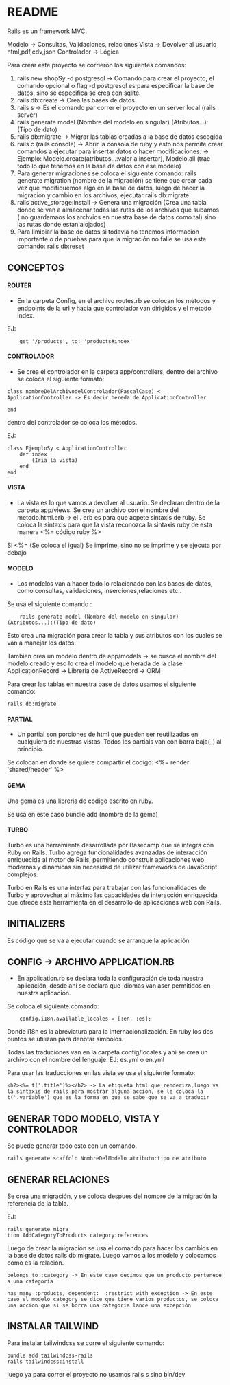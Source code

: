 # README
Rails es un framework MVC.

Modelo -> Consultas, Validaciones, relaciones
Vista -> Devolver al usuario html,pdf,cdv,json
Controlador -> Lógica

Para crear este proyecto se corrieron los siguientes comandos:

1. rails new shopSy -d postgresql -> Comando para crear el proyecto, el comando opcional o flag -d postgresql es para especificar la base de datos, sino se especifica se crea con sqlite.
2. rails db:create -> Crea las bases de datos
3. rails s -> Es el comando par correr el proyecto en un server local (rails server)
4. rails generate model (Nombre del modelo en singular) (Atributos...):(Tipo de dato)
5. rails db:migrate  -> Migrar las tablas creadas a la base de datos escogida
6. rails c (rails console) -> Abrir la consola de ruby y esto nos permite crear comandos a ejecutar para insertar datos o hacer modificaciones. -> Ejemplo: Modelo.create(atributos...:valor a insertar), Modelo.all (trae todo lo que tenemos en la base de datos con ese modelo)
7. Para generar migraciones se coloca el siguiente comando: rails generate migration (nombre de la migración) se tiene que crear cada vez que modifiquemos algo en la base de datos, luego de hacer la migracion y cambio en los archivos, ejecutar rails db:migrate
8. rails active_storage:install -> Genera una migración (Crea una tabla donde se van a almacenar todas las rutas de los archivos que subamos ( no guardamaos los archvios en nuestra base de datos como tal) sino las rutas donde estan alojados)
9. Para limipiar la base de datos si todavia no tenemos información importante o de pruebas para que la migración no falle se usa este comando: rails db:reset



## CONCEPTOS

#### ROUTER

- En la carpeta Config, en el archivo routes.rb se colocan los metodos y endpoints de la url y hacia que controlador van dirigidos y el metodo index.

EJ:

```
    get '/products', to: 'products#index'
```

#### CONTROLADOR

- Se crea el controlador en la carpeta app/controllers, dentro del archivo se coloca
el siguiente formato:

````
class nombreDelArchivodelControlador(PascalCase) < ApplicationController -> Es decir hereda de ApplicationController

end
````

dentro del controlador se coloca los métodos.

EJ:
```
class EjemploSy < ApplicationController 
    def index
        (Iría la vista)
    end
end
```

#### VISTA

- La vista es lo que vamos a devolver al usuario. Se declaran dentro de la carpeta app/views. Se crea un archivo con el nombre del metodo.html.erb -> el . erb es para que acpete sintaxis de ruby. Se coloca la sintaxis para que la vista reconozca la sintaxis ruby de esta manera <%= código ruby %>

 Si <%= (Se coloca el igual) Se imprime, sino no se imprime y se ejecuta por debajo


#### MODELO

- Los modelos van a hacer todo lo relacionado con las bases de datos, como consultas, validaciones, inserciones,relaciones etc..

Se usa el siguiente comando :

```
    rails generate model (Nombre del modelo en singular) (Atributos...):(Tipo de dato)
```
Esto crea una migración para crear la tabla y sus atributos con los cuales se van a manejar los datos.

Tambien crea un modelo dentro de app/models -> se busca el nombre del modelo creado y eso lo crea el modelo que herada de la clase ApplicationRecord -> Libreria de ActiveRecord -> ORM 

Para crear las tablas en nuestra base de datos usamos el siguiente comando:

```
rails db:migrate 
```

 #### PARTIAL

 - Un partial son porciones de html que pueden ser reutilizadas en cualquiera de nuestras vistas. Todos los partials van con barra baja(_) al principio.

 Se colocan en donde se quiere compartir el codigo:  <%= render 'shared/header' %>
 #### GEMA
 Una gema es una libreria de codigo escrito en ruby.

 Se usa en este caso bundle add (nombre de la gema)

 #### TURBO
 Turbo es una herramienta desarrollada por Basecamp que se integra con Ruby on Rails. Turbo agrega funcionalidades avanzadas de interacción enriquecida al motor de Rails, permitiendo construir aplicaciones web modernas y dinámicas sin necesidad de utilizar frameworks de JavaScript complejos.

 Turbo en Rails es una interfaz para trabajar con las funcionalidades de Turbo y aprovechar al máximo las capacidades de interacción enriquecida que ofrece esta herramienta en el desarrollo de aplicaciones web con Rails.

 ## INITIALIZERS
Es código que se va a ejecutar cuando se arranque la aplicación


## CONFIG -> ARCHIVO APPLICATION.RB
- En application.rb se declara toda la configuración de toda nuestra aplicación, desde ahí se declara que idiomas van aser permitidos en nuestra aplicación. 

Se coloca el siguiente comando:

````
    config.i18n.available_locales = [:en, :es];
````
Donde i18n es la abreviatura para la internacionalización. En ruby los dos puntos se utilizan para denotar simbolos.

Todas las traduciones van en la carpeta config/locales y ahi se crea un archivo con el nombre del lenguaje. EJ: es.yml o en.yml

Para usar las traducciones en las vista se usa el siguiente formato:

```
<h2><%= t('.title')%></h2> -> La etiqueta html que renderiza,luego va la sintaxis de rails para mostrar alguna accion, se le coloca la t('.variable') que es la forma en que se sabe que se va a traducir
```
## GENERAR TODO MODELO, VISTA Y CONTROLADOR 
Se puede generar todo esto con un comando.

```
rails generate scaffold NombreDelModelo atributo:tipo de atributo
```
## GENERAR RELACIONES

Se crea una migración, y se coloca despues del nombre de la migración la referencia de la tabla.

EJ:

````
rails generate migra
tion AddCategoryToProducts category:references
````
Luego de crear la migración se usa el comando para hacer los cambios en la base de datos rails db:migrate. Luego vamos a los modelo y colocamos como es la relación.

````
belongs_to :category -> En este caso decimos que un producto pertenece a una categoría

has_many :products, dependent:  :restrict_with_exception -> En este caso el modelo category se dice que tiene varios productos, se coloca una accion que si se borra una categoria lance una excepción
````

## INSTALAR TAILWIND 

Para instalar tailwindcss se corre el siguiente comando:

```
bundle add tailwindcss-rails
rails tailwindcss:install  
```

luego ya para correr el proyecto no usamos rails s sino bin/dev







